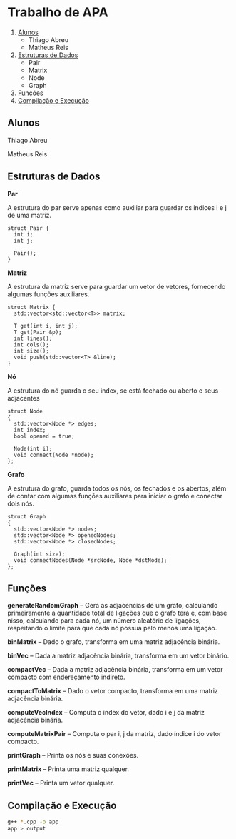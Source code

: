 # Trabalho de APA

1. [Alunos](#alunos)
   - Thiago Abreu
   - Matheus Reis
2. [Estruturas de Dados](#estruturas-de-dados)
   - Pair
   - Matrix
   - Node
   - Graph
3. [Funções](#funções)
4. [Compilação e Execução](#compilação-e-execução)


## Alunos
Thiago Abreu

Matheus Reis

## Estruturas de Dados

**Par**

A estrutura do par serve apenas como auxiliar para guardar os indices i e j de uma matriz.

```
struct Pair {
  int i;
  int j;

  Pair();
}
```

**Matriz**

A estrutura da matriz serve para guardar um vetor de vetores, fornecendo algumas funções auxiliares.

```
struct Matrix {
  std::vector<std::vector<T>> matrix;

  T get(int i, int j);
  T get(Pair &p);
  int lines();
  int cols();
  int size();
  void push(std::vector<T> &line);
}
```

**Nó**

A estrutura do nó guarda o seu index, se está fechado ou aberto e seus adjacentes

```
struct Node
{
  std::vector<Node *> edges;
  int index;
  bool opened = true;

  Node(int i);
  void connect(Node *node);
};
```

**Grafo**

A estrutura do grafo, guarda todos os nós, os fechados e os abertos, além de contar com algumas funções auxiliares para iniciar o grafo e conectar dois nós.

```
struct Graph
{
  std::vector<Node *> nodes;
  std::vector<Node *> openedNodes;
  std::vector<Node *> closedNodes;

  Graph(int size);
  void connectNodes(Node *srcNode, Node *dstNode);
};
```

## Funções

**generateRandomGraph** – Gera as adjacencias de um grafo, calculando primeiramente a quantidade total de ligações que o grafo terá e, com base nisso, calculando para cada nó, um número aleatório de ligações, respeitando o limite para que cada nó possua pelo menos uma ligação.

**binMatrix** – Dado o grafo, transforma em uma matriz adjacência binária.

**binVec** – Dada a matriz adjacência binária, transforma em um vetor binário.

**compactVec** – Dada a matriz adjacência binária, transforma em um vetor compacto com endereçamento indireto.

**compactToMatrix** – Dado o vetor compacto, transforma em uma matriz adjacência binária.

**computeVecIndex** – Computa o index do vetor, dado i e j da matriz adjacência binária.

**computeMatrixPair** – Computa o par i, j da matriz, dado índice i do vetor compacto.

**printGraph** – Printa os nós e suas conexões.

**printMatrix** – Printa uma matriz qualquer.

**printVec** – Printa um vetor qualquer.

## Compilação e Execução

```bash
g++ *.cpp -o app
app > output
```